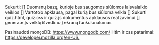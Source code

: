 Sukurti:
[] Duomenų bazę, kurioje bus saugomos siūlomos laisvalaikio veiklos
[] Vartotojo apklausą, pagal kurią bus siūloma veikla
[] Sukurti quiz.html, quiz.css ir quiz.js dokumentus apklausos realizavimui
[] generate.js veiklų išvedimo į ekraną funkcionalumas

Pasinaudoti mongoDB: https://www.mongodb.com/
Htlm ir css patarimai: https://developer.mozilla.org/en-US/
